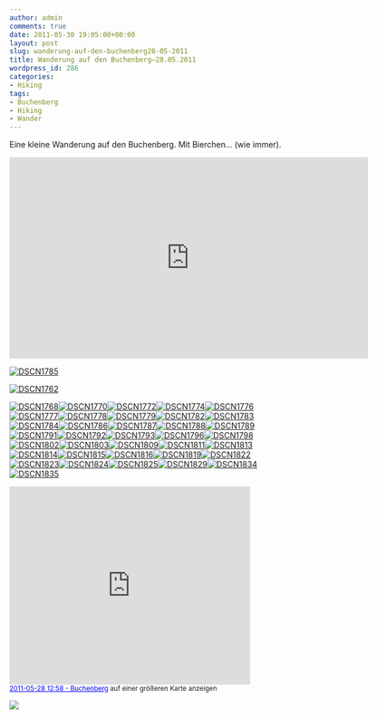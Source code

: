 ```yaml
---
author: admin
comments: true
date: 2011-05-30 19:05:00+00:00
layout: post
slug: wanderung-auf-den-buchenberg28-05-2011
title: Wanderung auf den Buchenberg–28.05.2011
wordpress_id: 286
categories:
- Hiking
tags:
- Buchenberg
- Hiking
- Wander
---
```


Eine kleine Wanderung auf den Buchenberg. Mit Bierchen… (wie immer).

<div style="padding-bottom: 0px; margin: 0px; padding-left: 0px; padding-right: 0px; display: inline; float: none; padding-top: 0px" id="scid:5737277B-5D6D-4f48-ABFC-DD9C333F4C5D:e45d2885-fcc9-4d23-9447-a8a743c13d3e" class="wlWriterEditableSmartContent"><div><object width="633" height="356"><param name="movie" value="http://www.youtube.com/v/ZkNG7tLVzCE?hl=en&amp;hd=1"></param><embed src="http://www.youtube.com/v/ZkNG7tLVzCE?hl=en&amp;hd=1" type="application/x-shockwave-flash" width="633" height="356"></embed></object></div></div>

[![DSCN1785](https://andydunkel.net/assets/uploads/2011/05/DSCN1785_thumb.jpg)](https://andydunkel.net/assets/uploads/2011/05/DSCN1785.jpg)

<!-- more -->

[![DSCN1762](https://andydunkel.net/assets/uploads/2011/05/DSCN1762_thumb.jpg)](https://andydunkel.net/assets/uploads/2011/05/DSCN1762.jpg)

[![DSCN1768](https://andydunkel.net/assets/uploads/2011/05/DSCN1768_thumb.jpg)](https://andydunkel.net/assets/uploads/2011/05/DSCN1768.jpg)[![DSCN1770](https://andydunkel.net/assets/uploads/2011/05/DSCN1770_thumb.jpg)](https://andydunkel.net/assets/uploads/2011/05/DSCN1770.jpg)[![DSCN1772](https://andydunkel.net/assets/uploads/2011/05/DSCN1772_thumb.jpg)](https://andydunkel.net/assets/uploads/2011/05/DSCN1772.jpg)[![DSCN1774](https://andydunkel.net/assets/uploads/2011/05/DSCN1774_thumb.jpg)](https://andydunkel.net/assets/uploads/2011/05/DSCN1774.jpg)[![DSCN1776](https://andydunkel.net/assets/uploads/2011/05/DSCN1776_thumb.jpg)](https://andydunkel.net/assets/uploads/2011/05/DSCN1776.jpg)[![DSCN1777](https://andydunkel.net/assets/uploads/2011/05/DSCN1777_thumb.jpg)](https://andydunkel.net/assets/uploads/2011/05/DSCN1777.jpg)[![DSCN1778](https://andydunkel.net/assets/uploads/2011/05/DSCN1778_thumb.jpg)](https://andydunkel.net/assets/uploads/2011/05/DSCN1778.jpg)[![DSCN1779](https://andydunkel.net/assets/uploads/2011/05/DSCN1779_thumb.jpg)](https://andydunkel.net/assets/uploads/2011/05/DSCN1779.jpg)[![DSCN1782](https://andydunkel.net/assets/uploads/2011/05/DSCN1782_thumb.jpg)](https://andydunkel.net/assets/uploads/2011/05/DSCN1782.jpg)[![DSCN1783](https://andydunkel.net/assets/uploads/2011/05/DSCN1783_thumb.jpg)](https://andydunkel.net/assets/uploads/2011/05/DSCN1783.jpg)[![DSCN1784](https://andydunkel.net/assets/uploads/2011/05/DSCN1784_thumb.jpg)](https://andydunkel.net/assets/uploads/2011/05/DSCN1784.jpg)[![DSCN1786](https://andydunkel.net/assets/uploads/2011/05/DSCN1786_thumb.jpg)](https://andydunkel.net/assets/uploads/2011/05/DSCN1786.jpg)[![DSCN1787](https://andydunkel.net/assets/uploads/2011/05/DSCN1787_thumb.jpg)](https://andydunkel.net/assets/uploads/2011/05/DSCN1787.jpg)[![DSCN1788](https://andydunkel.net/assets/uploads/2011/05/DSCN1788_thumb.jpg)](https://andydunkel.net/assets/uploads/2011/05/DSCN1788.jpg)[![DSCN1789](https://andydunkel.net/assets/uploads/2011/05/DSCN1789_thumb.jpg)](https://andydunkel.net/assets/uploads/2011/05/DSCN1789.jpg)[![DSCN1791](https://andydunkel.net/assets/uploads/2011/05/DSCN1791_thumb.jpg)](https://andydunkel.net/assets/uploads/2011/05/DSCN1791.jpg)[![DSCN1792](https://andydunkel.net/assets/uploads/2011/05/DSCN1792_thumb.jpg)](https://andydunkel.net/assets/uploads/2011/05/DSCN1792.jpg)[![DSCN1793](https://andydunkel.net/assets/uploads/2011/05/DSCN1793_thumb.jpg)](https://andydunkel.net/assets/uploads/2011/05/DSCN1793.jpg)[![DSCN1796](https://andydunkel.net/assets/uploads/2011/05/DSCN1796_thumb.jpg)](https://andydunkel.net/assets/uploads/2011/05/DSCN1796.jpg)[![DSCN1798](https://andydunkel.net/assets/uploads/2011/05/DSCN1798_thumb.jpg)](https://andydunkel.net/assets/uploads/2011/05/DSCN1798.jpg)[![DSCN1802](https://andydunkel.net/assets/uploads/2011/05/DSCN1802_thumb.jpg)](https://andydunkel.net/assets/uploads/2011/05/DSCN1802.jpg)[![DSCN1803](https://andydunkel.net/assets/uploads/2011/05/DSCN1803_thumb.jpg)](https://andydunkel.net/assets/uploads/2011/05/DSCN1803.jpg)[![DSCN1809](https://andydunkel.net/assets/uploads/2011/05/DSCN1809_thumb.jpg)](https://andydunkel.net/assets/uploads/2011/05/DSCN1809.jpg)[![DSCN1811](https://andydunkel.net/assets/uploads/2011/05/DSCN1811_thumb.jpg)](https://andydunkel.net/assets/uploads/2011/05/DSCN1811.jpg)[![DSCN1813](https://andydunkel.net/assets/uploads/2011/05/DSCN1813_thumb.jpg)](https://andydunkel.net/assets/uploads/2011/05/DSCN1813.jpg)[![DSCN1814](https://andydunkel.net/assets/uploads/2011/05/DSCN1814_thumb.jpg)](https://andydunkel.net/assets/uploads/2011/05/DSCN1814.jpg)[![DSCN1815](https://andydunkel.net/assets/uploads/2011/05/DSCN1815_thumb.jpg)](https://andydunkel.net/assets/uploads/2011/05/DSCN1815.jpg)[![DSCN1816](https://andydunkel.net/assets/uploads/2011/05/DSCN1816_thumb.jpg)](https://andydunkel.net/assets/uploads/2011/05/DSCN1816.jpg)[![DSCN1819](https://andydunkel.net/assets/uploads/2011/05/DSCN1819_thumb.jpg)](https://andydunkel.net/assets/uploads/2011/05/DSCN1819.jpg)[![DSCN1822](https://andydunkel.net/assets/uploads/2011/05/DSCN1822_thumb.jpg)](https://andydunkel.net/assets/uploads/2011/05/DSCN1822.jpg)[![DSCN1823](https://andydunkel.net/assets/uploads/2011/05/DSCN1823_thumb.jpg)](https://andydunkel.net/assets/uploads/2011/05/DSCN1823.jpg)[![DSCN1824](https://andydunkel.net/assets/uploads/2011/05/DSCN1824_thumb.jpg)](https://andydunkel.net/assets/uploads/2011/05/DSCN1824.jpg)[![DSCN1825](https://andydunkel.net/assets/uploads/2011/05/DSCN1825_thumb.jpg)](https://andydunkel.net/assets/uploads/2011/05/DSCN1825.jpg)[![DSCN1829](https://andydunkel.net/assets/uploads/2011/05/DSCN1829_thumb.jpg)](https://andydunkel.net/assets/uploads/2011/05/DSCN1829.jpg)[![DSCN1834](https://andydunkel.net/assets/uploads/2011/05/DSCN1834_thumb.jpg)](https://andydunkel.net/assets/uploads/2011/05/DSCN1834.jpg)[![DSCN1835](https://andydunkel.net/assets/uploads/2011/05/DSCN1835_thumb.jpg)](https://andydunkel.net/assets/uploads/2011/05/DSCN1835.jpg)

  
<iframe height="350" marginheight="0" src="http://maps.google.de/maps/ms?ie=UTF8&amp;hl=de&amp;msa=0&amp;msid=208324790998598431494.0004a456d4b4257beda9b&amp;ll=47.609891,10.813625&amp;spn=0.011222,0.016179&amp;t=h&amp;output=embed" frameborder="0" width="425" marginwidth="0" scrolling="no"></iframe><br><small><a style="text-align: left; color: #0000ff" href="http://maps.google.de/maps/ms?ie=UTF8&amp;hl=de&amp;msa=0&amp;msid=208324790998598431494.0004a456d4b4257beda9b&amp;ll=47.609891,10.813625&amp;spn=0.011222,0.016179&amp;t=h&amp;source=embed">2011-05-28 12:58 - Buchenberg</a> auf einer größeren Karte anzeigen</small> 

![](http://chart.apis.google.com/chart?&chs=600x350&cht=lxy&chtt=H%C3%B6he&chxt=x,y&chxr=0,0,6,11,800.0,1200.0,25&chco=009A00&chm=B,00AA00,0,0,0&chg=100000,6.25,1,0&chd=e:AAAQAfAtA9BMBbBpB5CGCOCcCpC3DFDTDhDxEAEPEeEsE7FKFZFoF2F-GFGTGiGwG.HNHcHvH9IOIdImI3JGJWJnJ4KDKNKeKwLALGLVLjLqLxL4MDMPMYMnMxM9NDNRNYNpN2OGOTOcOjOwO-PHPOPWPlP0P7QCQJQXQfQtQ7RKRRRgRmRuR9SLScSqSxS3S7TGTVTlTzUCURUgUnU2VFVUVhVvV8WJWZWhWoW5XJXYXnX0YDYRYfYsY6ZIZWZlZzaCaQaeata7bKbabob3cFcTcicwc.dNdbdsd5eHeVejewe.fNfbfqf5gDgPgegsg6hIhWhlhyiBiPieisi7jJjXjkjzkCkQkfktk8lMlblql5mJmamom2nFnUnjnxoAoJoUojoxo.pNpcprp5qEqPqdqqq5rIrYror2sGsVsksys8tHtWtkt0uCuRufuxu.vNvUvjvxwBwQwfwtw6xKxYxjxtx9yMybypy3zFzNzczrz60I0W0k0z1C1R1f1u182K2Z2n2v2-3M3a3o324E4S4d,IzJcJ2KIKbKlKmK1LFLcLxMNM1NjOMOtPUP3QYQ9RkSRS6TlUPUxVRVlVzV7WEWLWQWbWqW8XQXyYfZPaCa1bvcqdieZfMgFg1hgiOi8jvkalUmSnToQpIqFrArvscs9tkuIukvJvvwdxJx7y0zh0T091n2R273n4K4y5c6F6y7d8I8s9F9a9u99-N-V-f-o-o-i-i-f-Z-R-Q-W-P-H949b8z8L7i7A6r6n6t6x606364636y6r6b6O6C515x5z6D6X6l616869606j6H5g424V3x3K2r2W2H1x1b1N1D020l0f0m0x0x0x06090v0OzxzOykxzxFwVvguut5tAsJrbq6qdp.pgpCohoAnbm9mjmHl0lnk.kbj.jnjHigiHhyhYg3gTfufIejd.dkdLczcecIb4bsbubtbwbqbdbSa7alaPZwZXY-YgX7XKWmWSV2VVVBU9VIVPVRVbVcVWU-UWToS9SfSGR5RzRyR0RuRqRYREQ9QwQiQRQJQKQFP2PmPZPGOqOHNpNCMTLeK0KPJ0)
